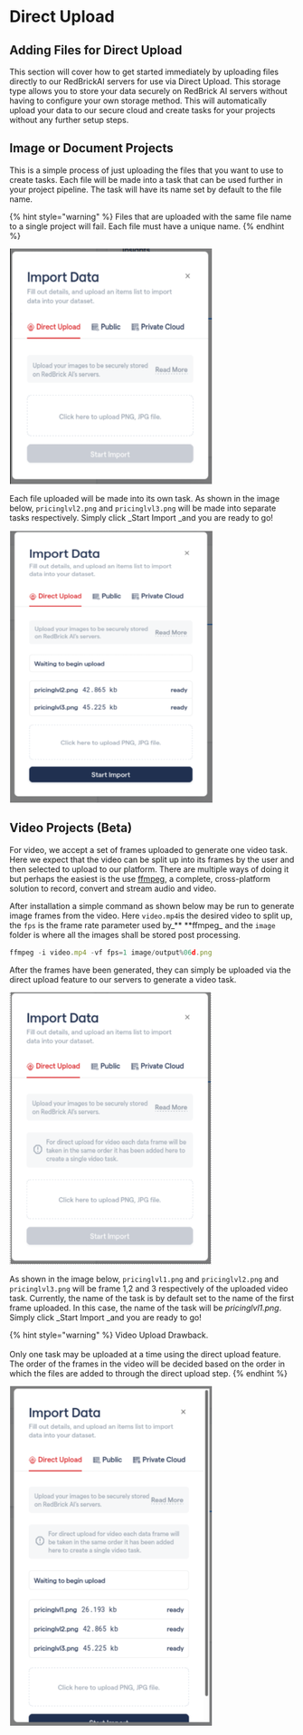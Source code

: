 # Direct Upload

## Adding Files for **D**irect Upload

This section will cover how to get started immediately by uploading files directly to our RedBrickAI servers for use via Direct Upload. This storage type allows you to store your data securely on RedBrick AI servers without having to configure your own storage method. This will automatically upload your data to our secure cloud and create tasks for your projects without any further setup steps.

## Image or Document Projects

This is a simple process of just uploading the files that you want to use to create tasks. Each file will be made into a task that can be used further in your project pipeline. The task will have its name set by default to the file name.

{% hint style="warning" %}
Files that are uploaded with the same file name to a single project will fail. Each file must have a unique name. 
{% endhint %}

![Direct Upload for Images and Documents](../../.gitbook/assets/Direct-Upload-Image-Cropped.PNG)

Each file uploaded will be made into its own task. As shown in the image below, `pricinglvl2.png` and `pricinglvl3.png` will be made into separate tasks respectively. Simply click _Start Import _and you are ready to go!

![Image Upload Ready](../../.gitbook/assets/DirectUpload-Image-Done-Cropped.PNG)

## Video Projects (Beta)

For video, we accept a set of frames uploaded to generate one video task. Here we expect that the video can be split up into its frames by the user and then selected to upload to our platform. There are multiple ways of doing it but perhaps the easiest is the use [ffmpeg](https://www.ffmpeg.org), a complete, cross-platform solution to record, convert and stream audio and video. 

After installation a simple command as shown below may be run to generate image frames from the video. Here `video.mp4`is the desired video to split up, the `fps` is the frame rate parameter used by_** **ffmpeg_ and the `image` folder is where all the images shall be stored post processing.

```javascript
ffmpeg -i video.mp4 -vf fps=1 image/output%06d.png
```

After the frames have been generated, they can simply be uploaded via the direct upload feature to our servers to generate a video task.

![Direct Upload for Video](../../.gitbook/assets/Direct-Upload-Video-Cropped.PNG)



As shown in the image below, `pricinglvl1.png` and `pricinglvl2.png` and `pricinglvl3.png` will be frame 1,2 and 3 respectively of the uploaded video task. Currently, the name of the task is by default set to the name of the first frame uploaded. In this case, the name of the task will be _pricinglvl1.png_. Simply click _Start Import _and you are ready to go!

{% hint style="warning" %}
Video Upload Drawback. \
\
Only one task may be uploaded at a time using the direct upload feature. The order of the frames in the video will be decided based on the order in which the files are added to through the direct upload step. 
{% endhint %}

![Video Upload Ready](../../.gitbook/assets/Direct-Upload-Video-Done-Cropped.PNG)

